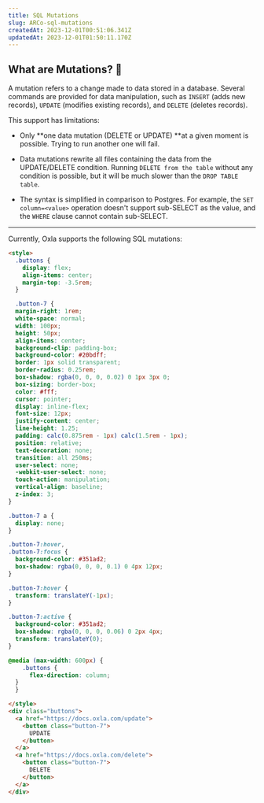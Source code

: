```yaml
---
title: SQL Mutations
slug: ARCo-sql-mutations
createdAt: 2023-12-01T00:51:06.341Z
updatedAt: 2023-12-01T01:50:11.170Z
---
```


## What are Mutations? 🤔

A mutation refers to a change made to data stored in a database. Several commands are provided for data manipulation, such as `INSERT` (adds new records), `UPDATE` (modifies existing records), and `DELETE` (deletes records).

This support has limitations:

*   Only **one data mutation (DELETE or UPDATE) **at a given moment is possible. Trying to run another one will fail.

*   Data mutations rewrite all files containing the data from the UPDATE/DELETE condition. Running `DELETE from the table` without any condition is possible, but it will be much slower than the `DROP TABLE table`.

*   The syntax is simplified in comparison to Postgres. For example, the `SET column=<value>` operation doesn't support sub-SELECT as the value, and the `WHERE` clause cannot contain sub-SELECT.

***

Currently, Oxla supports the following SQL mutations:

```html
<style>
  .buttons {
    display: flex;
    align-items: center;
    margin-top: -3.5rem;
  }

  .button-7 {
  margin-right: 1rem;
  white-space: normal;
  width: 100px;
  height: 50px;
  align-items: center;
  background-clip: padding-box;
  background-color: #20bdff;
  border: 1px solid transparent;
  border-radius: 0.25rem;
  box-shadow: rgba(0, 0, 0, 0.02) 0 1px 3px 0;
  box-sizing: border-box;
  color: #fff;
  cursor: pointer;
  display: inline-flex;
  font-size: 12px;
  justify-content: center;
  line-height: 1.25;
  padding: calc(0.875rem - 1px) calc(1.5rem - 1px);
  position: relative;
  text-decoration: none;
  transition: all 250ms;
  user-select: none;
  -webkit-user-select: none;
  touch-action: manipulation;
  vertical-align: baseline;
  z-index: 3;
}

.button-7 a {
  display: none;
}

.button-7:hover,
.button-7:focus {
  background-color: #351ad2;
  box-shadow: rgba(0, 0, 0, 0.1) 0 4px 12px;
}

.button-7:hover {
  transform: translateY(-1px);
}

.button-7:active {
  background-color: #351ad2;
  box-shadow: rgba(0, 0, 0, 0.06) 0 2px 4px;
  transform: translateY(0);
}

@media (max-width: 600px) {
    .buttons {
      flex-direction: column;
  }
  }

</style>
<div class="buttons">
  <a href="https://docs.oxla.com/update">
    <button class="button-7">
      UPDATE
    </button>
  </a>
  <a href="https://docs.oxla.com/delete">
    <button class="button-7">
      DELETE
    </button>
  </a>
</div>
```









